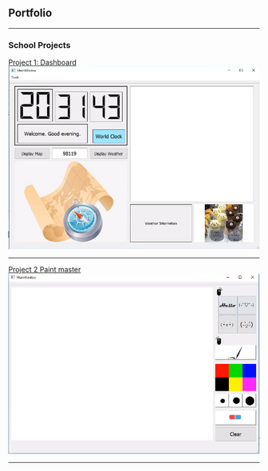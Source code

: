 ## Portfolio

---

### School Projects 

[Project 1: Dashboard](/sample_page)
<img src="images/Project 1.png?raw=true"/>

---

[Project 2 Paint master](/Project2)
<img src="images/Project2.png?raw=true"/>

---

